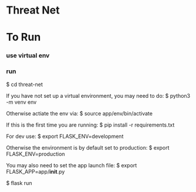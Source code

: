 # Threat Net

# To Run

### use virtual env
### run

$ cd threat-net

If you have not set up a virtual environment, you may need to do:
$ python3 -m venv env

Otherwise actiate the env via:
$ source app/env/bin/activate

If this is the first time you are running:
$ pip install -r requirements.txt

For dev use:
$ export FLASK_ENV=development

Otherwise the environment is by default set to production:
$ export FLASK_ENV=production

You may also need to set the app launch file:
$ export FLASK_APP=app/__init__.py

$ flask run
